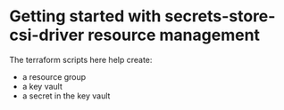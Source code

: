 # Getting started with secrets-store-csi-driver resource management
The terraform scripts here help create: 
- a resource group
- a key vault 
- a secret in the key vault